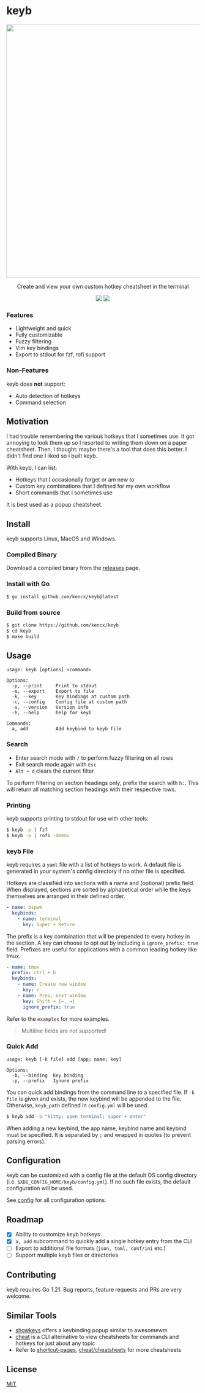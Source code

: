 # keyb

<p align="center">
	<img width="660" src="https://github.com/kencx/keyb/blob/master/assets/compressed.gif?raw=true">
</p>

<p align="center">Create and view your own custom hotkey cheatsheet in the terminal</p>

<p align="center">
	<img src="https://goreportcard.com/badge/github.com/kencx/keyb">
	<img src="https://github.com/kencx/keyb/actions/workflows/test.yml/badge.svg?branch=master">
</p>

### Features
- Lightweight and quick
- Fully customizable
- Fuzzy filtering
- Vim key bindings
- Export to stdout for fzf, rofi support

### Non-Features
keyb does **not** support:

- Auto detection of hotkeys
- Command selection

## Motivation

I had trouble remembering the various hotkeys that I sometimes use. It got
annoying to look them up so I resorted to writing them down on a paper
cheatsheet. Then, I thought: maybe there's a tool that does this better. I
didn't find one I liked so I built keyb.

With keyb, I can list:

- Hotkeys that I occasionally forget or am new to
- Custom key combinations that I defined for my own workflow
- Short commands that I sometimes use

It is best used as a popup cheatsheet.

## Install
keyb supports Linux, MacOS and Windows.

### Compiled Binary
Download a compiled binary from the [releases](https://github.com/kencx/keyb/releases) page.

### Install with Go

```bash
$ go install github.com/kencx/keyb@latest
```

### Build from source

```bash
$ git clone https://github.com/kencx/keyb
$ cd keyb
$ make build
```

## Usage

```text
usage: keyb [options] <command>

Options:
  -p, --print     Print to stdout
  -e, --export    Export to file
  -k, --key       Key bindings at custom path
  -c, --config    Config file at custom path
  -v, --version   Version info
  -h, --help      help for keyb

Commands:
  a, add          Add keybind to keyb file
```

### Search

- Enter search mode with `/` to perform fuzzy filtering on all rows
- Exit search mode again with `Esc`
- `Alt + d` clears the current filter

To perform filtering on section headings only, prefix the
search with `h:`. This will return all matching section headings with their
respective rows.

### Printing

keyb supports printing to stdout for use with other tools:

```bash
$ keyb -p | fzf
$ keyb -p | rofi -dmenu
```

### keyb File

keyb requires a `yaml` file with a list of hotkeys to work. A default file is
generated in your system's config directory if no other file is specified.

Hotkeys are classified into sections with a name and (optional) prefix field.
When displayed, sections are sorted by alphabetical order while the keys
themselves are arranged in their defined order.

```yaml
- name: bspwm
  keybinds:
    - name: terminal
      key: Super + Return
```

The prefix is a key combination that will be prepended to every hotkey in the
section. A key can choose to opt out by including a `ignore_prefix: true` field.
Prefixes are useful for applications with a common leading hotkey like tmux.

```yaml
- name: tmux
  prefix: ctrl + b
  keybinds:
    - name: Create new window
      key: c
    - name: Prev, next window
      key: Shift + {←, →}
      ignore_prefix: true
```

Refer to the `examples` for more examples.

>Multiline fields are not supported!

### Quick Add

```text
usage: keyb [-k file] add [app; name; key]

Options:
  -b, --binding  Key binding
  -p, --prefix   Ignore prefix
```

You can quick add bindings from the command line to a specified file. If `-k
file` is given and exists, the new keybind will be appended to the file.
Otherwise, `keyb_path` defined in `config.yml` will be used.

```bash
$ keyb add -b "kitty; open terminal; super + enter"
```

When adding a new keybind, the app name, keybind name and keybind must be
specified. It is separated by `;` and wrapped in quotes (to prevent parsing errors).

## Configuration

keyb can be customized with a config file at the default OS config
directory (i.e. `$XDG_CONFIG_HOME/keyb/config.yml`). If no such file exists, the
default configuration will be used.

See [config](examples/config/README.md) for all configuration options.

## Roadmap

- [x] Ability to customize keyb hotkeys
- [x] `a, add` subcommand to quickly add a single hotkey entry from the CLI
- [ ] Export to additional file formats (`json, toml, conf/ini` etc.)
- [ ] Support multiple keyb files or directories

## Contributing

keyb requires Go 1.21. Bug reports, feature requests and PRs are very welcome.

## Similar Tools

- [showkeys](https://github.com/adamharmansky/showkeys) offers a keybinding popup similar to awesomewm
- [cheat](https://github.com/cheat/cheat) is a CLI alternative to view cheatsheets for
  commands and hotkeys for just about any topic
- Refer to [shortcut-pages](https://github.com/mt-empty/shortcut-pages), [cheat/cheatsheets](https://github.com/cheat/cheatsheets) for more cheatsheets

## License
[MIT](LICENSE)
